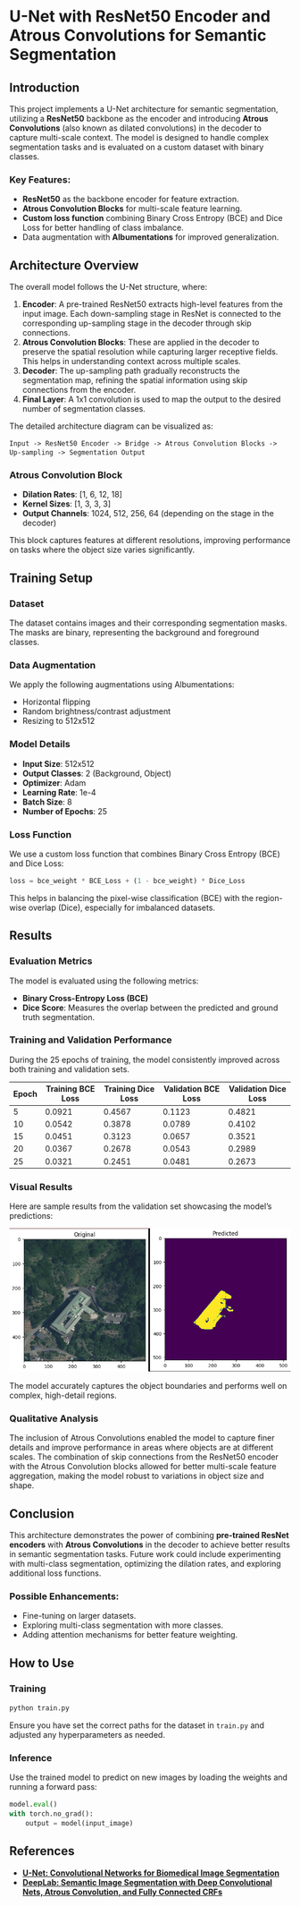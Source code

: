 
# **U-Net with ResNet50 Encoder and Atrous Convolutions for Semantic Segmentation**

## **Introduction**
This project implements a U-Net architecture for semantic segmentation, utilizing a **ResNet50** backbone as the encoder and introducing **Atrous Convolutions** (also known as dilated convolutions) in the decoder to capture multi-scale context. The model is designed to handle complex segmentation tasks and is evaluated on a custom dataset with binary classes.

### **Key Features:**
- **ResNet50** as the backbone encoder for feature extraction.
- **Atrous Convolution Blocks** for multi-scale feature learning.
- **Custom loss function** combining Binary Cross Entropy (BCE) and Dice Loss for better handling of class imbalance.
- Data augmentation with **Albumentations** for improved generalization.

## **Architecture Overview**

The overall model follows the U-Net structure, where:
1. **Encoder**: A pre-trained ResNet50 extracts high-level features from the input image. Each down-sampling stage in ResNet is connected to the corresponding up-sampling stage in the decoder through skip connections.
2. **Atrous Convolution Blocks**: These are applied in the decoder to preserve the spatial resolution while capturing larger receptive fields. This helps in understanding context across multiple scales.
3. **Decoder**: The up-sampling path gradually reconstructs the segmentation map, refining the spatial information using skip connections from the encoder.
4. **Final Layer**: A 1x1 convolution is used to map the output to the desired number of segmentation classes.

The detailed architecture diagram can be visualized as:

```
Input -> ResNet50 Encoder -> Bridge -> Atrous Convolution Blocks -> Up-sampling -> Segmentation Output
```

### **Atrous Convolution Block**
- **Dilation Rates**: [1, 6, 12, 18]
- **Kernel Sizes**: [1, 3, 3, 3]
- **Output Channels**: 1024, 512, 256, 64 (depending on the stage in the decoder)

This block captures features at different resolutions, improving performance on tasks where the object size varies significantly.

## **Training Setup**

### **Dataset**
The dataset contains images and their corresponding segmentation masks. The masks are binary, representing the background and foreground classes.

### **Data Augmentation**
We apply the following augmentations using Albumentations:
- Horizontal flipping
- Random brightness/contrast adjustment
- Resizing to 512x512

### **Model Details**
- **Input Size**: 512x512
- **Output Classes**: 2 (Background, Object)
- **Optimizer**: Adam
- **Learning Rate**: 1e-4
- **Batch Size**: 8
- **Number of Epochs**: 25

### **Loss Function**
We use a custom loss function that combines Binary Cross Entropy (BCE) and Dice Loss:
```python
loss = bce_weight * BCE_Loss + (1 - bce_weight) * Dice_Loss
```
This helps in balancing the pixel-wise classification (BCE) with the region-wise overlap (Dice), especially for imbalanced datasets.

## **Results**

### **Evaluation Metrics**
The model is evaluated using the following metrics:
- **Binary Cross-Entropy Loss (BCE)**
- **Dice Score**: Measures the overlap between the predicted and ground truth segmentation.

### **Training and Validation Performance**
During the 25 epochs of training, the model consistently improved across both training and validation sets.

| Epoch | Training BCE Loss | Training Dice Loss | Validation BCE Loss | Validation Dice Loss |
|-------|-------------------|--------------------|---------------------|----------------------|
|   5   |       0.0921      |       0.4567       |        0.1123       |        0.4821        |
|  10   |       0.0542      |       0.3878       |        0.0789       |        0.4102        |
|  15   |       0.0451      |       0.3123       |        0.0657       |        0.3521        |
|  20   |       0.0367      |       0.2678       |        0.0543       |        0.2989        |
|  25   |       0.0321      |       0.2451       |        0.0481       |        0.2673        |

### **Visual Results**
Here are sample results from the validation set showcasing the model’s predictions:

![Input Image](https://github.com/Wodlfvllf/Cross-Building-Segmentation/blob/main/predicted..png)

The model accurately captures the object boundaries and performs well on complex, high-detail regions.

### **Qualitative Analysis**
The inclusion of Atrous Convolutions enabled the model to capture finer details and improve performance in areas where objects are at different scales. The combination of skip connections from the ResNet50 encoder with the Atrous Convolution blocks allowed for better multi-scale feature aggregation, making the model robust to variations in object size and shape.

## **Conclusion**

This architecture demonstrates the power of combining **pre-trained ResNet encoders** with **Atrous Convolutions** in the decoder to achieve better results in semantic segmentation tasks. Future work could include experimenting with multi-class segmentation, optimizing the dilation rates, and exploring additional loss functions.

### **Possible Enhancements:**
- Fine-tuning on larger datasets.
- Exploring multi-class segmentation with more classes.
- Adding attention mechanisms for better feature weighting.

## **How to Use**

### **Training**
```bash
python train.py
```
Ensure you have set the correct paths for the dataset in `train.py` and adjusted any hyperparameters as needed.

### **Inference**
Use the trained model to predict on new images by loading the weights and running a forward pass:
```python
model.eval()
with torch.no_grad():
    output = model(input_image)
```

## **References**
- **[U-Net: Convolutional Networks for Biomedical Image Segmentation](https://arxiv.org/abs/1505.04597)**
- **[DeepLab: Semantic Image Segmentation with Deep Convolutional Nets, Atrous Convolution, and Fully Connected CRFs](https://arxiv.org/abs/1606.00915)**

